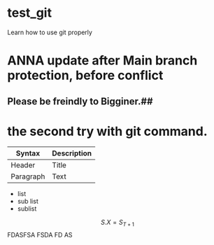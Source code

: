 # test_git
Learn how to use git properly
# ANNA update after Main branch protection, before conflict

## Please be freindly to Bigginer.##


# the second try with git command.

| Syntax | Description |
| ----------- | ----------- |
| Header | Title |
| Paragraph | Text |

* list
 * sub list
  * sublist



$$ S.X = S_{T+1}$$
FDASFSA
FSDA
FD
AS
